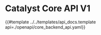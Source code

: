 # Catalyst Core API V1

{{#template ../../templates/api_docs.template api=./openapi/core_backend_api.yaml}}
